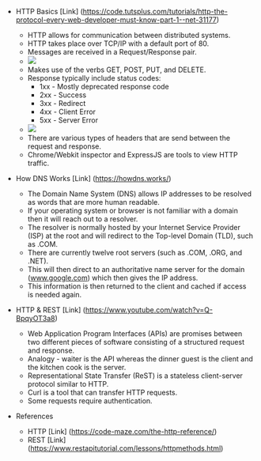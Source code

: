 * HTTP Basics [Link] (https://code.tutsplus.com/tutorials/http-the-protocol-every-web-developer-must-know-part-1--net-31177)
  * HTTP allows for communication between distributed systems.
  * HTTP takes place over TCP/IP with a default port of 80.
  * Messages are received in a Request/Response pair.
  * ![](https://cdn.tutsplus.com/net/authors/jeremymcpeak/http1-url-structure.png)
  * Makes use of the verbs GET, POST, PUT, and DELETE.
  * Response typically include status codes:
    * 1xx - Mostly deprecated response code
    * 2xx - Success
    * 3xx - Redirect
    * 4xx - Client Error
    * 5xx - Server Error
  * ![](https://cdn.tutsplus.com/net/authors/jeremymcpeak/http1-req-res-details.png)
  * There are various types of headers that are send between the request and response.
  * Chrome/Webkit inspector and ExpressJS are tools to view HTTP traffic.

* How DNS Works [Link] (https://howdns.works/)
  * The Domain Name System (DNS) allows IP addresses to be resolved as words that are more human readable.
  * If your operating system or browser is not familiar with a domain then it will reach out to a resolver.
  * The resolver is normally hosted by your Internet Service Provider (ISP) at the root and will redirect to the Top-level Domain (TLD), such as .COM.
  * There are currently twelve root servers (such as .COM, .ORG, and .NET).
  * This will then direct to an authoritative name server for the domain (www.google.com) which then gives the IP address.
  * This information is then returned to the client and cached if access is needed again.

* HTTP & REST [Link] (https://www.youtube.com/watch?v=Q-BpqyOT3a8)
  * Web Application Program Interfaces (APIs) are promises between two different pieces of software consisting of a structured request and response.
  * Analogy - waiter is the API whereas the dinner guest is the client and the kitchen cook is the server.
  * Representational State Transfer (ReST) is a stateless client-server protocol similar to HTTP.
  * Curl is a tool that can transfer HTTP requests.
  * Some requests require authentication.

* References
  * HTTP [Link] (https://code-maze.com/the-http-reference/)
  * REST [Link] (https://www.restapitutorial.com/lessons/httpmethods.html)